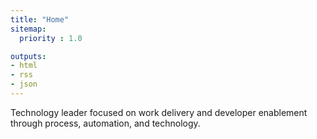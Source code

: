 ```yaml
---
title: "Home"
sitemap:
  priority : 1.0

outputs:
- html
- rss
- json
---
```


Technology leader focused on work delivery and developer enablement through process, automation, and technology.
